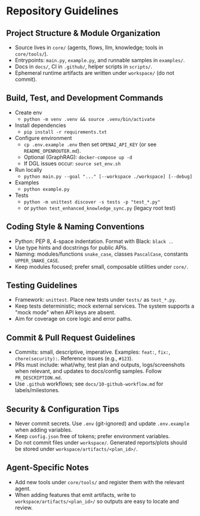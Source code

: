 # Repository Guidelines

## Project Structure & Module Organization
- Source lives in `core/` (agents, flows, llm, knowledge; tools in `core/tools/`).
- Entrypoints: `main.py`, `example.py`, and runnable samples in `examples/`.
- Docs in `docs/`, CI in `.github/`, helper scripts in `scripts/`.
- Ephemeral runtime artifacts are written under `workspace/` (do not commit).

## Build, Test, and Development Commands
- Create env
  - `python -m venv .venv && source .venv/bin/activate`
- Install dependencies
  - `pip install -r requirements.txt`
- Configure environment
  - `cp .env.example .env` then set `OPENAI_API_KEY` (or see `README_OPENROUTER.md`).
  - Optional (GraphRAG): `docker-compose up -d`
  - If DGL issues occur: `source set_env.sh`
- Run locally
  - `python main.py --goal "..." [--workspace ./workspace] [--debug]`
- Examples
  - `python example.py`
- Tests
  - `python -m unittest discover -s tests -p "test_*.py"`
  - or `python test_enhanced_knowledge_sync.py` (legacy root test)

## Coding Style & Naming Conventions
- Python: PEP 8, 4-space indentation. Format with Black: `black .`.
- Use type hints and docstrings for public APIs.
- Naming: modules/functions `snake_case`, classes `PascalCase`, constants `UPPER_SNAKE_CASE`.
- Keep modules focused; prefer small, composable utilities under `core/`.

## Testing Guidelines
- Framework: `unittest`. Place new tests under `tests/` as `test_*.py`.
- Keep tests deterministic; mock external services. The system supports a "mock mode" when API keys are absent.
- Aim for coverage on core logic and error paths.

## Commit & Pull Request Guidelines
- Commits: small, descriptive, imperative. Examples: `feat:`, `fix:`, `chore(security):`. Reference issues (e.g., `#123`).
- PRs must include: what/why, test plan and outputs, logs/screenshots when relevant, and updates to docs/config samples. Follow `PR_DESCRIPTION.md`.
- Use `.github` workflows; see `docs/10-github-workflow.md` for labels/milestones.

## Security & Configuration Tips
- Never commit secrets. Use `.env` (git-ignored) and update `.env.example` when adding variables.
- Keep `config.json` free of tokens; prefer environment variables.
- Do not commit files under `workspace/`. Generated reports/plots should be stored under `workspace/artifacts/<plan_id>/`.

## Agent-Specific Notes
- Add new tools under `core/tools/` and register them with the relevant agent.
- When adding features that emit artifacts, write to `workspace/artifacts/<plan_id>/` so outputs are easy to locate and review.

